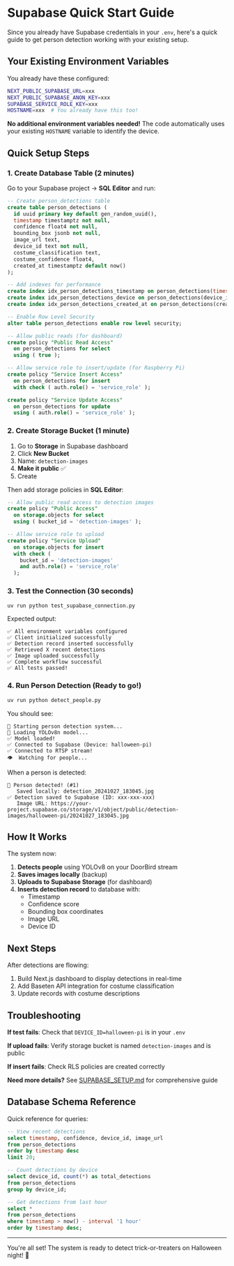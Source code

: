 # Supabase Quick Start Guide

Since you already have Supabase credentials in your `.env`, here's a quick guide to get person detection working with your existing setup.

## Your Existing Environment Variables

You already have these configured:
```bash
NEXT_PUBLIC_SUPABASE_URL=xxx
NEXT_PUBLIC_SUPABASE_ANON_KEY=xxx
SUPABASE_SERVICE_ROLE_KEY=xxx
HOSTNAME=xxx  # You already have this too!
```

**No additional environment variables needed!** The code automatically uses your existing `HOSTNAME` variable to identify the device.

## Quick Setup Steps

### 1. Create Database Table (2 minutes)

Go to your Supabase project → **SQL Editor** and run:

```sql
-- Create person_detections table
create table person_detections (
  id uuid primary key default gen_random_uuid(),
  timestamp timestamptz not null,
  confidence float4 not null,
  bounding_box jsonb not null,
  image_url text,
  device_id text not null,
  costume_classification text,
  costume_confidence float4,
  created_at timestamptz default now()
);

-- Add indexes for performance
create index idx_person_detections_timestamp on person_detections(timestamp desc);
create index idx_person_detections_device on person_detections(device_id);
create index idx_person_detections_created_at on person_detections(created_at desc);

-- Enable Row Level Security
alter table person_detections enable row level security;

-- Allow public reads (for dashboard)
create policy "Public Read Access"
  on person_detections for select
  using ( true );

-- Allow service role to insert/update (for Raspberry Pi)
create policy "Service Insert Access"
  on person_detections for insert
  with check ( auth.role() = 'service_role' );

create policy "Service Update Access"
  on person_detections for update
  using ( auth.role() = 'service_role' );
```

### 2. Create Storage Bucket (1 minute)

1. Go to **Storage** in Supabase dashboard
2. Click **New Bucket**
3. Name: `detection-images`
4. **Make it public** ✅
5. Create

Then add storage policies in **SQL Editor**:

```sql
-- Allow public read access to detection images
create policy "Public Access"
  on storage.objects for select
  using ( bucket_id = 'detection-images' );

-- Allow service role to upload
create policy "Service Upload"
  on storage.objects for insert
  with check (
    bucket_id = 'detection-images'
    and auth.role() = 'service_role'
  );
```

### 3. Test the Connection (30 seconds)

```bash
uv run python test_supabase_connection.py
```

Expected output:
```
✅ All environment variables configured
✅ Client initialized successfully
✅ Detection record inserted successfully
✅ Retrieved X recent detections
✅ Image uploaded successfully
✅ Complete workflow successful
✅ All tests passed!
```

### 4. Run Person Detection (Ready to go!)

```bash
uv run python detect_people.py
```

You should see:
```
🚀 Starting person detection system...
🤖 Loading YOLOv8n model...
✅ Model loaded!
✅ Connected to Supabase (Device: halloween-pi)
✅ Connected to RTSP stream!
👁️  Watching for people...
```

When a person is detected:
```
👤 Person detected! (#1)
   Saved locally: detection_20241027_183045.jpg
✅ Detection saved to Supabase (ID: xxx-xxx-xxx)
   Image URL: https://your-project.supabase.co/storage/v1/object/public/detection-images/halloween-pi/20241027_183045.jpg
```

## How It Works

The system now:
1. **Detects people** using YOLOv8 on your DoorBird stream
2. **Saves images locally** (backup)
3. **Uploads to Supabase Storage** (for dashboard)
4. **Inserts detection record** to database with:
   - Timestamp
   - Confidence score
   - Bounding box coordinates
   - Image URL
   - Device ID

## Next Steps

After detections are flowing:
1. Build Next.js dashboard to display detections in real-time
2. Add Baseten API integration for costume classification
3. Update records with costume descriptions

## Troubleshooting

**If test fails**: Check that `DEVICE_ID=halloween-pi` is in your `.env`

**If upload fails**: Verify storage bucket is named `detection-images` and is public

**If insert fails**: Check RLS policies are created correctly

**Need more details?** See [SUPABASE_SETUP.md](SUPABASE_SETUP.md) for comprehensive guide

## Database Schema Reference

Quick reference for queries:

```sql
-- View recent detections
select timestamp, confidence, device_id, image_url
from person_detections
order by timestamp desc
limit 20;

-- Count detections by device
select device_id, count(*) as total_detections
from person_detections
group by device_id;

-- Get detections from last hour
select *
from person_detections
where timestamp > now() - interval '1 hour'
order by timestamp desc;
```

---

You're all set! The system is ready to detect trick-or-treaters on Halloween night! 🎃
